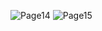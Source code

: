 ![Page14](https://user-images.githubusercontent.com/38878047/224646937-8d3c2ac9-ff4d-4cd3-8781-60b565604236.jpg)
![Page15](https://user-images.githubusercontent.com/38878047/224646942-8619f165-ffbd-4e60-a2e3-03b752ef383b.jpg)
